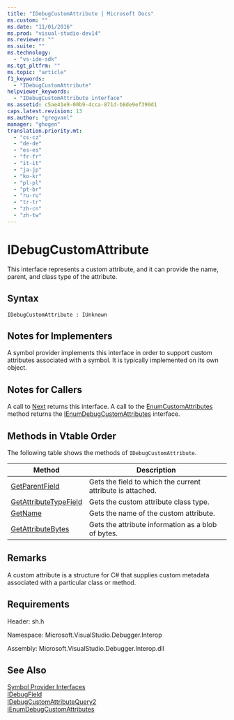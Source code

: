 ```yaml
---
title: "IDebugCustomAttribute | Microsoft Docs"
ms.custom: ""
ms.date: "11/01/2016"
ms.prod: "visual-studio-dev14"
ms.reviewer: ""
ms.suite: ""
ms.technology: 
  - "vs-ide-sdk"
ms.tgt_pltfrm: ""
ms.topic: "article"
f1_keywords: 
  - "IDebugCustomAttribute"
helpviewer_keywords: 
  - "IDebugCustomAttribute interface"
ms.assetid: c5ae41e9-00b9-4cca-871d-b8de9ef390d1
caps.latest.revision: 13
ms.author: "gregvanl"
manager: "ghogen"
translation.priority.mt: 
  - "cs-cz"
  - "de-de"
  - "es-es"
  - "fr-fr"
  - "it-it"
  - "ja-jp"
  - "ko-kr"
  - "pl-pl"
  - "pt-br"
  - "ru-ru"
  - "tr-tr"
  - "zh-cn"
  - "zh-tw"
---
```

# IDebugCustomAttribute
This interface represents a custom attribute, and it can provide the name, parent, and class type of the attribute.  
  
## Syntax  
  
```  
IDebugCustomAttribute : IUnknown  
```  
  
## Notes for Implementers  
 A symbol provider implements this interface in order to support custom attributes associated with a symbol. It is typically implemented on its own object.  
  
## Notes for Callers  
 A call to [Next](../../../extensibility/debugger/reference/ienumdebugcustomattributes-next.md) returns this interface. A call to the [EnumCustomAttributes](../../../extensibility/debugger/reference/idebugcustomattributequery2-enumcustomattributes.md) method returns the [IEnumDebugCustomAttributes](../../../extensibility/debugger/reference/ienumdebugcustomattributes.md) interface.  
  
## Methods in Vtable Order  
 The following table shows the methods of `IDebugCustomAttribute`.  
  
|Method|Description|  
|------------|-----------------|  
|[GetParentField](../../../extensibility/debugger/reference/idebugcustomattribute-getparentfield.md)|Gets the field to which the current attribute is attached.|  
|[GetAttributeTypeField](../../../extensibility/debugger/reference/idebugcustomattribute-getattributetypefield.md)|Gets the custom attribute class type.|  
|[GetName](../../../extensibility/debugger/reference/idebugcustomattribute-getname.md)|Gets the name of the custom attribute.|  
|[GetAttributeBytes](../../../extensibility/debugger/reference/idebugcustomattribute-getattributebytes.md)|Gets the attribute information as a blob of bytes.|  
  
## Remarks  
 A custom attribute is a structure for C# that supplies custom metadata associated with a particular class or method.  
  
## Requirements  
 Header: sh.h  
  
 Namespace: Microsoft.VisualStudio.Debugger.Interop  
  
 Assembly: Microsoft.VisualStudio.Debugger.Interop.dll  
  
## See Also  
 [Symbol Provider Interfaces](../../../extensibility/debugger/reference/symbol-provider-interfaces.md)   
 [IDebugField](../../../extensibility/debugger/reference/idebugfield.md)   
 [IDebugCustomAttributeQuery2](../../../extensibility/debugger/reference/idebugcustomattributequery2.md)   
 [IEnumDebugCustomAttributes](../../../extensibility/debugger/reference/ienumdebugcustomattributes.md)